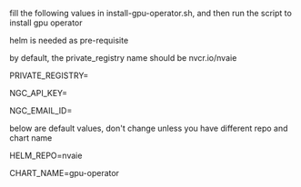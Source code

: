 fill the following values in install-gpu-operator.sh, and then run the script to install gpu operator

helm is needed as pre-requisite

by default, the private_registry name should be nvcr.io/nvaie

PRIVATE_REGISTRY=

NGC_API_KEY=

NGC_EMAIL_ID=

below are default values, don't change unless you have different repo and chart name

HELM_REPO=nvaie

CHART_NAME=gpu-operator
